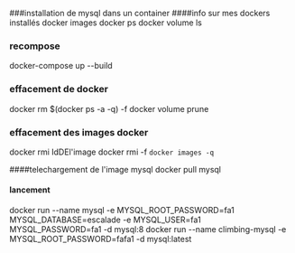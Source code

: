 ###installation de mysql dans un container
####info sur mes dockers installés
docker images
docker ps
docker volume ls

### recompose
docker-compose up --build

### effacement de docker
docker rm $(docker ps -a -q) -f
docker volume prune

### effacement des images docker 
docker rmi IdDEl'image
docker rmi -f `docker images -q`

####telechargement de l'image mysql
docker pull mysql

#### lancement 
docker run --name mysql -e MYSQL_ROOT_PASSWORD=fa1 MYSQL_DATABASE=escalade -e MYSQL_USER=fa1 MYSQL_PASSWORD=fa1 -d mysql:8
docker run --name climbing-mysql -e MYSQL_ROOT_PASSWORD=fafa1 -d mysql:latest

